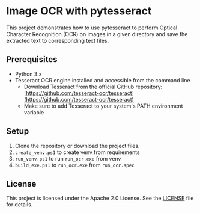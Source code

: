 # Image OCR with pytesseract

This project demonstrates how to use pytesseract to perform Optical Character Recognition (OCR) on images in a given directory and save the extracted text to corresponding text files.

## Prerequisites

- Python 3.x
- Tesseract OCR engine installed and accessible from the command line
  - Download Tesseract from the official GitHub repository: [https://github.com/tesseract-ocr/tesseract](https://github.com/tesseract-ocr/tesseract)
  - Make sure to add Tesseract to your system's PATH environment variable

## Setup

1. Clone the repository or download the project files.
2. `create_venv.ps1` to create venv from requirements
3. `run_venv.ps1` to run `run_ocr.exe` from venv
4. `build_exe.ps1` to `run_ocr.exe` from `run_ocr.spec`

## License

This project is licensed under the Apache 2.0 License. See the [LICENSE](LICENSE) file for details.

